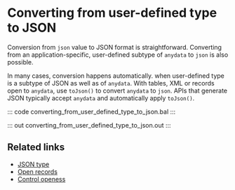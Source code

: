 # Converting from user-defined type to JSON

Conversion from `json` value to JSON format is straightforward. Converting from an application-specific, user-defined subtype of `anydata` to `json` is also possible.

In many cases, conversion happens automatically. when user-defined type is a subtype of JSON as well as of `anydata`. With tables, XML or records open to `anydata`, use `toJson()` to convert `anydata` to `json`. APIs that generate JSON typically accept `anydata` and automatically apply `toJson()`.

::: code converting_from_user_defined_type_to_json.bal :::

::: out converting_from_user_defined_type_to_json.out :::

## Related links
- [JSON type](https://ballerina.io/learn/by-example/json-type/)
- [Open records](https://ballerina.io/learn/by-example/open-records/)
- [Control openess](https://ballerina.io/learn/by-example/controlling-openness)